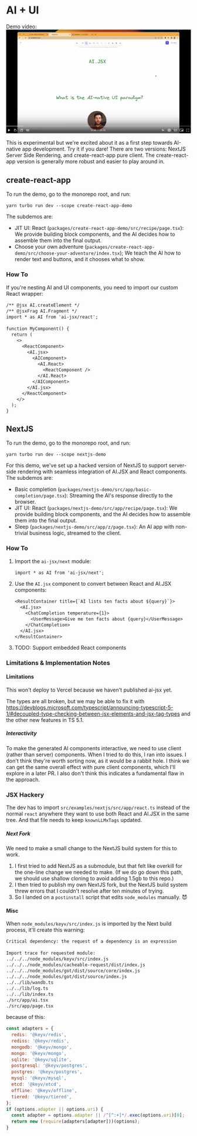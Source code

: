 # AI + UI

Demo video: [![Loom video](../../docs/loom.png)](https://www.loom.com/share/79ca3706839049a2beaf70f75950f86f)

This is experimental but we're excited about it as a first step towards AI-native app development. Try it if you dare! There are two versions: NextJS Server Side Rendering, and create-react-app pure client. The create-react-app version is generally more robust and easier to play around in.

## create-react-app

To run the demo, go to the monorepo root, and run:

```
yarn turbo run dev --scope create-react-app-demo
```

The subdemos are:

- JIT UI: React (`packages/create-react-app-demo/src/recipe/page.tsx`): We provide building block components, and the AI decides how to assemble them into the final output.
- Choose your own adventure (`packages/create-react-app-demo/src/choose-your-adventure/index.tsx`); We teach the AI how to render text and buttons, and it chooses what to show.

### How To

If you're nesting AI and UI components, you need to import our custom React wrapper:

```tsx
/** @jsx AI.createElement */
/** @jsxFrag AI.Fragment */
import * as AI from 'ai-jsx/react';

function MyComponent() {
  return (
    <>
      <ReactComponent>
        <AI.jsx>
          <AIComponent>
            <AI.React>
              <ReactComponent />
            </AI.React>
          </AIComponent>
        </AI.jsx>
      </ReactComponent>
    </>
  );
}
```

## NextJS

To run the demo, go to the monorepo root, and run:

```
yarn turbo run dev --scope nextjs-demo
```

For this demo, we've set up a hacked version of NextJS to support server-side rendering with seamless integration of AI.JSX and React components. The subdemos are:

- Basic completion (`packages/nextjs-demo/src/app/basic-completion/page.tsx`): Streaming the AI's response directly to the browser.
- JIT UI: React (`packages/nextjs-demo/src/app/recipe/page.tsx`): We provide building block components, and the AI decides how to assemble them into the final output.
- Sleep (`packages/nextjs-demo/src/app/z/page.tsx`): An AI app with non-trivial business logic, streamed to the client.

### How To

1. Import the `ai-jsx/next` module:

   ```tsx
   import * as AI from 'ai-jsx/next';
   ```

1. Use the `AI.jsx` component to convert between React and AI.JSX components:

   ```tsx
   <ResultContainer title={`AI lists ten facts about ${query}`}>
     <AI.jsx>
       <ChatCompletion temperature={1}>
         <UserMessage>Give me ten facts about {query}</UserMessage>
       </ChatCompletion>
     </AI.jsx>
   </ResultContainer>
   ```

1. TODO: Support embedded React components

### Limitations & Implementation Notes

#### Limitations

This won't deploy to Vercel because we haven't published ai-jsx yet.

The types are all broken, but we may be able to fix it with https://devblogs.microsoft.com/typescript/announcing-typescript-5-1/#decoupled-type-checking-between-jsx-elements-and-jsx-tag-types and the other new features in TS 5.1.

##### Interactivity

To make the generated AI components interactive, we need to use client (rather than server) components. When I tried to do this, I ran into issues. I don't think they're worth sorting now, as it would be a rabbit hole. I think we can get the same overall effect with pure client components, which I'll explore in a later PR. I also don't think this indicates a fundamental flaw in the approach.

### JSX Hackery

The dev has to import `src/examples/nextjs/src/app/react.ts` instead of the normal `react` anywhere they want to use both React and AI.JSX in the same tree. And that file needs to keep `knownLLMxTags` updated.

##### Next Fork

We need to make a small change to the NextJS build system for this to work.

1. I first tried to add NextJS as a submodule, but that felt like overkill for the one-line change we needed to make. (If we do go down this path, we should use shallow cloning to avoid adding 1.5gb to this repo.)
1. I then tried to publish my own NextJS fork, but the NextJS build system threw errors that I couldn't resolve after ten minutes of trying.
1. So I landed on a `postinstall` script that edits `node_modules` manually. 😈

#### Misc

When `node_modules/keyv/src/index.js` is imported by the Next build process, it'll create this warning:

```
Critical dependency: the request of a dependency is an expression

Import trace for requested module:
../../../node_modules/keyv/src/index.js
../../../node_modules/cacheable-request/dist/index.js
../../../node_modules/got/dist/source/core/index.js
../../../node_modules/got/dist/source/index.js
../../lib/wandb.ts
../../lib/log.ts
../../lib/index.ts
./src/app/ai.tsx
./src/app/page.tsx
```

because of this:

```js
const adapters = {
  redis: '@keyv/redis',
  rediss: '@keyv/redis',
  mongodb: '@keyv/mongo',
  mongo: '@keyv/mongo',
  sqlite: '@keyv/sqlite',
  postgresql: '@keyv/postgres',
  postgres: '@keyv/postgres',
  mysql: '@keyv/mysql',
  etcd: '@keyv/etcd',
  offline: '@keyv/offline',
  tiered: '@keyv/tiered',
};
if (options.adapter || options.uri) {
  const adapter = options.adapter || /^[^:+]*/.exec(options.uri)[0];
  return new (require(adapters[adapter]))(options);
}
```
